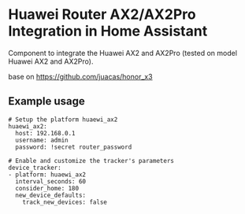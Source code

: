 # Huawei Router AX2/AX2Pro  Integration in Home Assistant
Component to integrate the Huawei AX2 and AX2Pro (tested on model Huawei AX2 and AX2Pro).

base on https://github.com/juacas/honor_x3

## Example usage

```
# Setup the platform huaewi_ax2
huaewi_ax2:
  host: 192.168.0.1
  username: admin
  password: !secret router_password

# Enable and customize the tracker's parameters
device_tracker:
- platform: huaewi_ax2
  interval_seconds: 60
  consider_home: 180
  new_device_defaults:
    track_new_devices: false
```

